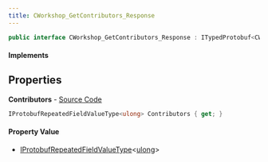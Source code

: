 ```yaml
---
title: CWorkshop_GetContributors_Response
---
```


```csharp
public interface CWorkshop_GetContributors_Response : ITypedProtobuf<CWorkshop_GetContributors_Response>, INativeHandle
```

#### Implements

## Properties

**Contributors** - [Source Code](https://github.com/swiftly-solution/swiftlys2/blob/main/managed/src/SwiftlyS2.Generated/Protobufs/Interfaces/CWorkshop_GetContributors_Response.cs#L13)

```csharp
IProtobufRepeatedFieldValueType<ulong> Contributors { get; }
```

#### Property Value

- [IProtobufRepeatedFieldValueType](/docs/api/shared/netmessages/iprotobufrepeatedfieldvaluetype-1)<[ulong](https://learn.microsoft.com/dotnet/api/system.uint64)>


